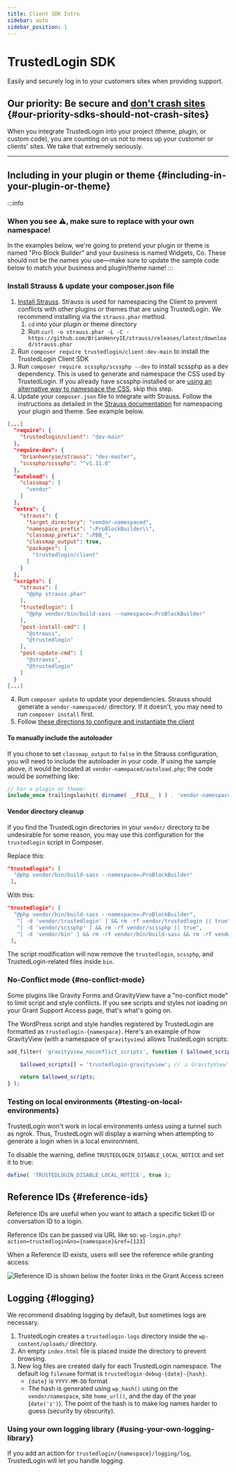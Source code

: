 ```yaml
---
title: Client SDK Intro
sidebar: auto
sidebar_position: 1
---
```


# TrustedLogin SDK
Easily and securely log in to your customers sites when providing support.

## Our priority: Be secure and  [don't crash sites](https://www.bugsnag.com/blog/sdks-should-not-crash-apps) {#our-priority-sdks-should-not-crash-sites}

When you integrate TrustedLogin into your project (theme, plugin, or custom code), you are counting on us not to mess up your customer or clients' sites. We take that extremely seriously.

-------

## Including in your plugin or theme {#including-in-your-plugin-or-theme}

:::info
### When you see ⚠️, make sure to replace with your own namespace!
In the examples below, we're going to pretend your plugin or theme is named "Pro Block Builder" and your business is named Widgets, Co. These should not be the names you use—make sure to update the sample code below to match your business and plugin/theme name!
:::

### Install Strauss & update your composer.json file

1. [Install Strauss](https://github.com/BrianHenryIE/strauss#use). Strauss is used for namespacing the Client to prevent conflicts with other plugins or themes that are using TrustedLogin. We recommend installing via the `strauss.phar` method.
   1. `cd` into your plugin or theme directory
   1. Run `curl -o strauss.phar -L -C - https://github.com/BrianHenryIE/strauss/releases/latest/download/strauss.phar`
1. Run `composer require trustedlogin/client:dev-main` to install the TrustedLogin Client SDK
1. Run `composer require scssphp/scssphp --dev` to install scssphp as a dev dependency. This is used to generate and namespace the CSS used by TrustedLogin. If you already have scssphp installed or are [using an alternative way to namespace the CSS](/Client/css-namespacing.md), skip this step.
1. Update your `composer.json` file to integrate with Strauss. Follow the instructions as detailed in the [Strauss documentation](https://github.com/BrianHenryIE/strauss#configuration) for namespacing your plugin and theme. See example below. 

```json
[...]
  "require": {
    "trustedlogin/client": "dev-main"
  },
  "require-dev": {
    "brianhenryie/strauss": "dev-master",
    "scssphp/scssphp": "^v1.11.0"
  },
  "autoload": {
    "classmap": [
      "vendor"
    ]
  },
  "extra": {
    "strauss": {
      "target_directory": "vendor-namespaced",
      "namespace_prefix": "⚠ProBlockBuilder\\",
      "classmap_prefix": "⚠PBB_",
      "classmap_output": true,
      "packages": [
        "trustedlogin/client"
      ]
    }
  },
  "scripts": {
    "strauss": [
      "@php strauss.phar"
    ],
    "trustedlogin": [
      "@php vendor/bin/build-sass --namespace=️⚠ProBlockBuilder"
    ],
    "post-install-cmd": [
      "@strauss",
      "@trustedlogin"
    ],
    "post-update-cmd": [
      "@strauss",
      "@trustedlogin"
    ]
  }
[...]
```
4. Run `composer update` to update your dependencies. Strauss should generate a `vendor-namespaced/` directory. If it doesn't, you may need to run `composer install` first.
5. Follow [these directions to configure and instantiate the client](./configuration)

#### To manually include the autoloader

If you chose to set `classmap_output` to `false` in the Strauss configuration, you will need to include the autoloader in your code. If using the sample above, it would be located at `vendor-namepaced/autoload.php`; the code would be something like:

```php
// For a plugin or theme:
include_once trailingslashit( dirname( __FILE__ ) ) . 'vendor-namespaced/autoload.php';
```

#### Vendor directory cleanup

If you find the TrustedLogin directories in your `vendor/` directory to be undesirable for some reason, you may use this configuration for the `trustedlogin` script in Composer. 

Replace this:

```json
"trustedlogin": [
  "@php vendor/bin/build-sass --namespace=️⚠ProBlockBuilder"
 ],
```

With this:

```json
"trustedlogin": [
  "@php vendor/bin/build-sass --namespace=️⚠ProBlockBuilder",
   "[ -d 'vendor/trustedlogin' ] && rm -rf vendor/trustedlogin || true",
   "[ -d 'vendor/scssphp' ] && rm -rf vendor/scssphp || true",
   "[ -d 'vendor/bin' ] && rm -rf vendor/bin/build-sass && rm -rf vendor/bin/pscss || true"
 ],
```

The script modification will now remove the `trustedlogin`, `scssphp`, and TrustedLogin-related files inside `bin`.

### No-Conflict mode {#no-conflict-mode}

Some plugins like Gravity Forms and GravityView have a "no-conflict mode" to limit script and style conflicts. If you see
scripts and styles not loading on your Grant Support Access page, that's what's going on.

The WordPress script and style handles registered by TrustedLogin are formatted as `trustedlogin-{namespace}`.
Here's an example of how GravityView (with a namespace of `gravityview`) allows TrustedLogin scripts:

```php
add_filter( 'gravityview_noconflict_scripts', function ( $allowed_scripts = array() ) {

	$allowed_scripts[] = 'trustedlogin-gravityview'; // ⚠️ GravityView's namespace is `gravityview`

	return $allowed_scripts;
} );
```

### Testing on local environments {#testing-on-local-environments}

TrustedLogin won't work in local environments unless using a tunnel such as ngrok. Thus, TrustedLogin will display a warning when attempting to generate a login when in a local environment.

To disable the warning, define `TRUSTEDLOGIN_DISABLE_LOCAL_NOTICE` and set it to true:

```php
define( 'TRUSTEDLOGIN_DISABLE_LOCAL_NOTICE', true );
```

## Reference IDs {#reference-ids}

Reference IDs are useful when you want to attach a specific ticket ID or conversation ID to a login.

Reference IDs can be passed via URL like so: `wp-login.php?action=trustedlogin&ns={namespace}&ref=[123]`

When a Reference ID exists, users will see the reference while granting access:

![Reference ID is shown below the footer links in the Grant Access screen](https://d.pr/2bVGbj+)

## Logging {#logging}

We recommend disabling logging by default, but sometimes logs are necessary.

1. TrustedLogin creates a `trustedlogin-logs` directory inside the `wp-content/uploads/` directory.
2. An empty `index.html` file is placed inside the directory to prevent browsing.
3. New log files are created daily for each TrustedLogin namespace. The default log `filename` format is `trustedlogin-debug-{date}-{hash}`.
   - `{date}` is `YYYY-MM-DD` format
   - The hash is generated using `wp_hash()` using on the `vendor/namespace`, site `home_url()`, and the day of the year (`date('z')`). The point of the hash is to make log names harder to guess (security by obscurity).

### Using your own logging library {#using-your-own-logging-library}

If you add an action for `trustedlogin/{namespace}/logging/log`, TrustedLogin will let you handle logging.
